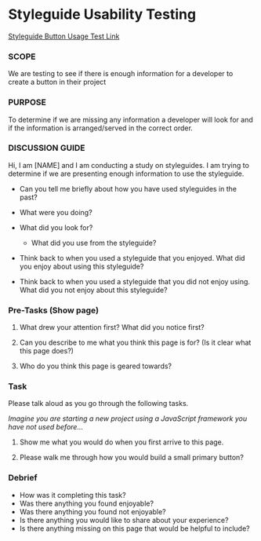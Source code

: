 # Styleguide Usability Testing

[Styleguide Button Usage Test Link](https://overstock.invisionapp.com/share/R4APQ5X3U#/screens/222429332)

### SCOPE 

We are testing to see if there is enough information for a developer to create a button in their project

### PURPOSE 

To determine if we are missing any information a developer will look for and if the information is arranged/served in the correct order.

### DISCUSSION GUIDE

Hi, I am [NAME] and I am conducting a study on styleguides. I am trying to determine if we are presenting enough information to use the styleguide. 

- Can you tell me briefly about how you have used styleguides in the past? 

- What were you doing?

- What did you look for?
    - What did you use from the styleguide?

- Think back to when you used a styleguide that you enjoyed. What did you enjoy about using this styleguide?

- Think back to when you used a styleguide that you did not enjoy using. What did you not enjoy about this styleguide?


### Pre-Tasks (Show page)

1. What drew your attention first? What did you notice first?

2. Can you describe to me what you think this page is for? (Is it clear what this page does?)

3. Who do you think this page is geared towards?


### Task

Please talk aloud as you go through the following tasks.

*Imagine you are starting a new project using a JavaScript framework you have not used before...*

1. Show me what you would do when you first arrive to this page.

2. Please walk me through how you would build a small primary button?

### Debrief

- How was it completing this task?
- Was there anything you found enjoyable?
- Was there anything you found not enjoyable?
- Is there anything you would like to share about your experience?
- Is there anything missing on this page that would be helpful to include?